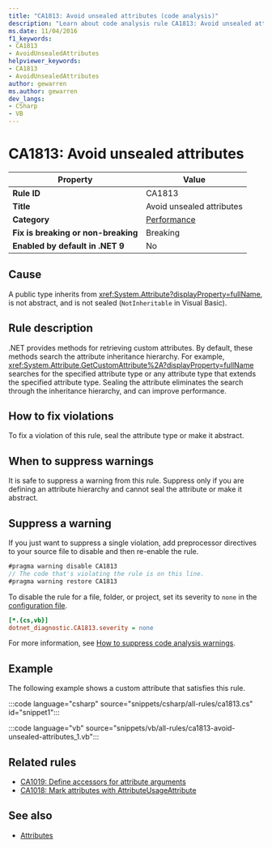 ```yaml
---
title: "CA1813: Avoid unsealed attributes (code analysis)"
description: "Learn about code analysis rule CA1813: Avoid unsealed attributes"
ms.date: 11/04/2016
f1_keywords:
- CA1813
- AvoidUnsealedAttributes
helpviewer_keywords:
- CA1813
- AvoidUnsealedAttributes
author: gewarren
ms.author: gewarren
dev_langs:
- CSharp
- VB
---
```

# CA1813: Avoid unsealed attributes

| Property                            | Value                                  |
|-------------------------------------|----------------------------------------|
| **Rule ID**                         | CA1813                                 |
| **Title**                           | Avoid unsealed attributes              |
| **Category**                        | [Performance](performance-warnings.md) |
| **Fix is breaking or non-breaking** | Breaking                               |
| **Enabled by default in .NET 9**    | No                                     |

## Cause

A public type inherits from <xref:System.Attribute?displayProperty=fullName>, is not abstract, and is not sealed (`NotInheritable` in Visual Basic).

## Rule description

.NET provides methods for retrieving custom attributes. By default, these methods search the attribute inheritance hierarchy. For example, <xref:System.Attribute.GetCustomAttribute%2A?displayProperty=fullName> searches for the specified attribute type or any attribute type that extends the specified attribute type. Sealing the attribute eliminates the search through the inheritance hierarchy, and can improve performance.

## How to fix violations

To fix a violation of this rule, seal the attribute type or make it abstract.

## When to suppress warnings

It is safe to suppress a warning from this rule. Suppress only if you are defining an attribute hierarchy and cannot seal the attribute or make it abstract.

## Suppress a warning

If you just want to suppress a single violation, add preprocessor directives to your source file to disable and then re-enable the rule.

```csharp
#pragma warning disable CA1813
// The code that's violating the rule is on this line.
#pragma warning restore CA1813
```

To disable the rule for a file, folder, or project, set its severity to `none` in the [configuration file](../configuration-files.md).

```ini
[*.{cs,vb}]
dotnet_diagnostic.CA1813.severity = none
```

For more information, see [How to suppress code analysis warnings](../suppress-warnings.md).

## Example

The following example shows a custom attribute that satisfies this rule.

:::code language="csharp" source="snippets/csharp/all-rules/ca1813.cs" id="snippet1":::

:::code language="vb" source="snippets/vb/all-rules/ca1813-avoid-unsealed-attributes_1.vb":::

## Related rules

- [CA1019: Define accessors for attribute arguments](ca1019.md)
- [CA1018: Mark attributes with AttributeUsageAttribute](ca1018.md)

## See also

- [Attributes](../../../standard/design-guidelines/attributes.md)
